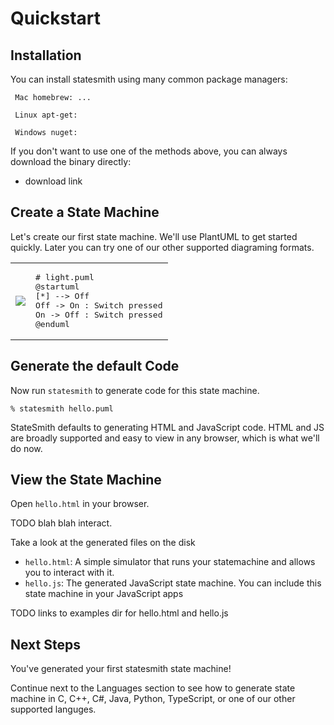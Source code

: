 # Quickstart


## Installation

You can install statesmith using many common package managers:

```
 Mac homebrew: ...
```

```
 Linux apt-get:
```

```
 Windows nuget:
```



If you don't want to use one of the methods above, you can always download the binary directly:
* download link


## Create a State Machine

Let's create our first state machine. We'll use PlantUML to get started quickly. Later you can try one of our other supported diagraming formats.

<table>
<tr>
<td>

<img src="https://emmby.github.io/statesmith-simplified/media/light.svg" />

</td>
<td>
<pre>
# light.puml
@startuml
[*] --> Off
Off -> On : Switch pressed
On -> Off : Switch pressed
@enduml
</pre>
</td>
</tr>
</table>


## Generate the default Code

Now run `statesmith` to generate code for this state machine.

```
% statesmith hello.puml
```

StateSmith defaults to generating HTML and JavaScript code. HTML and JS are broadly supported and easy to view in any browser, which is what we'll do now.

## View the State Machine

Open `hello.html` in your browser.

TODO blah blah interact.

Take a look at the generated files on the disk
* `hello.html`: A simple simulator that runs your statemachine and allows you to interact with it.
* `hello.js`: The generated JavaScript state machine. You can include this state machine in your JavaScript apps

TODO links to examples dir for hello.html and hello.js

## Next Steps

You've generated your first statesmith state machine!

Continue next to the Languages section to see how to generate state machine in C, C++, C#, Java, Python, TypeScript, or one of our other supported languges.
